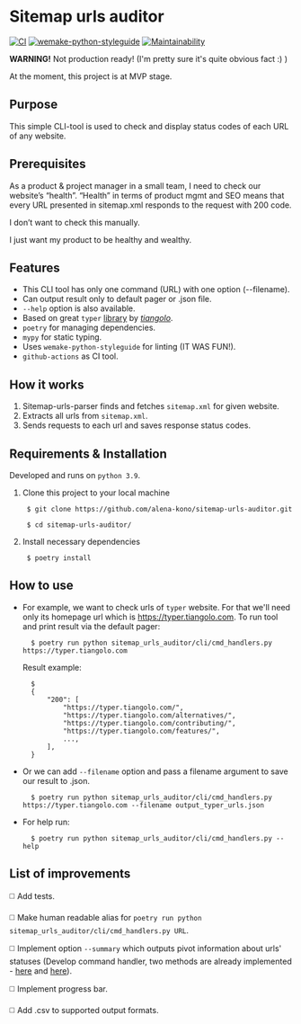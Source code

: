 Sitemap urls auditor
====================

[![CI](https://github.com/alena-kono/sitemap-urls-auditor/actions/workflows/ci.yml/badge.svg)](https://github.com/alena-kono/sitemap-urls-auditor/actions/workflows/ci.yml)
[![wemake-python-styleguide](https://img.shields.io/badge/style-wemake-000000.svg)](https://github.com/wemake-services/wemake-python-styleguide)
[![Maintainability](https://api.codeclimate.com/v1/badges/359f2d6b85523379f24e/maintainability)](https://codeclimate.com/github/alena-kono/sitemap-urls-auditor/maintainability)

**WARNING!** Not production ready! (I'm pretty sure it's quite obvious fact :) )

At the moment, this project is at MVP stage.

Purpose
-------

This simple CLI-tool is used to check and display status codes of each URL of any website.

Prerequisites
-------------

As a product & project manager in a small team, I need to check our website’s “health”.
“Health” in terms of product mgmt and SEO means that every URL presented in sitemap.xml responds to the request with 200 code.

I don’t want to check this manually.

I just want my product to be healthy and wealthy.

Features
--------
- This CLI tool has only one command (URL) with one option (--filename).
- Can output result only to default pager or .json file.
- `--help` option is also available.
- Based on great `typer` [library](https://typer.tiangolo.com) by [*tiangolo*](https://github.com/tiangolo).
- `poetry` for managing dependencies.
- `mypy` for static typing.
- Uses `wemake-python-styleguide` for linting (IT WAS FUN!).
- `github-actions` as CI tool.

How it works
------------
1. Sitemap-urls-parser finds and fetches `sitemap.xml` for given website.
2. Extracts all urls from `sitemap.xml`.
3. Sends requests to each url and saves response status codes.

Requirements & Installation
---------------------------

Developed and runs on `python 3.9`.

1. Clone this project to your local machine

        $ git clone https://github.com/alena-kono/sitemap-urls-auditor.git

        $ cd sitemap-urls-auditor/

2. Install necessary dependencies

        $ poetry install

How to use
----------
- For example, we want to check urls of `typer` website. For that we'll need only its homepage url which is https://typer.tiangolo.com. To run tool and print result via the default pager:

        $ poetry run python sitemap_urls_auditor/cli/cmd_handlers.py https://typer.tiangolo.com

    Result example:

        $
        {
            "200": [
                "https://typer.tiangolo.com/",
                "https://typer.tiangolo.com/alternatives/",
                "https://typer.tiangolo.com/contributing/",
                "https://typer.tiangolo.com/features/",
                ...,
            ],
        }

- Or we can add `--filename` option and pass a filename argument to save our result to .json.

        $ poetry run python sitemap_urls_auditor/cli/cmd_handlers.py https://typer.tiangolo.com --filename output_typer_urls.json

- For help run:

        $ poetry run python sitemap_urls_auditor/cli/cmd_handlers.py --help

List of improvements
--------------------
◻️ Add tests.

◻️ Make human readable alias for `poetry run python sitemap_urls_auditor/cli/cmd_handlers.py URL`.

◻️ Implement option `--summary` which outputs pivot information about urls' statuses (Develop command handler, two methods are already implemented - [here](https://github.com/alena-kono/sitemap-urls-auditor/blob/16af6f736881999998f778f1bed8160b8b42aef6/sitemap_urls_auditor/sitemap/url_collection.py#L107) and [here](https://github.com/alena-kono/sitemap-urls-auditor/blob/16af6f736881999998f778f1bed8160b8b42aef6/sitemap_urls_auditor/sitemap/url_collection.py#L130)).

◻️ Implement progress bar.

◻️ Add .csv to supported output formats.
